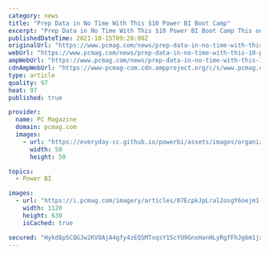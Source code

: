 ```yaml
---
category: news
title: "Prep Data in No Time With This $10 Power BI Boot Camp"
excerpt: "Prep Data in No Time With This $10 Power BI Boot Camp This online course on Power Query and other Excel tools is a must-have for anyone working with data. By StackCommerce Team"
publishedDateTime: 2021-10-15T09:20:00Z
originalUrl: "https://www.pcmag.com/news/prep-data-in-no-time-with-this-10-power-bi-boot-camp"
webUrl: "https://www.pcmag.com/news/prep-data-in-no-time-with-this-10-power-bi-boot-camp"
ampWebUrl: "https://www.pcmag.com/news/prep-data-in-no-time-with-this-10-power-bi-boot-camp?amp=true"
cdnAmpWebUrl: "https://www-pcmag-com.cdn.ampproject.org/c/s/www.pcmag.com/news/prep-data-in-no-time-with-this-10-power-bi-boot-camp?amp=true"
type: article
quality: 97
heat: 97
published: true

provider:
  name: PC Magazine
  domain: pcmag.com
  images:
    - url: "https://everyday-cc.github.io/powerbi/assets/images/organizations/pcmag.com-50x50.jpg"
      width: 50
      height: 50

topics:
  - Power BI

images:
  - url: "https://i.pcmag.com/imagery/articles/07EcpkJpLral2osgY6oejm1-1.1634284199.fit_lim.size_1200x630.jpg"
    width: 1120
    height: 630
    isCached: true

secured: "Hykd8pSCQGJw2KVOAjA4gfy4zEQSMTxqsY1ScYU9GnxHanHLyRgfFhJg6m1jxkOb7XocthH39RS6iywkqPoymBsJfgEaGY/kjl9Y/xpHEZ0i8PROr0H4Agm1i9TF9PInUPVoLrbE8Q106zO2COJWjkrIPStekMK3jAMS/z/vwsXZnv4INM5t9CINDCpVuesSBRRQCCBj/ulRdmuOOF0lozEaC1kqacFWzmv0jwKG/1jpKQgpLnWKGt/IcF2SNbQ8xSXSxeyOuRJOqthO690V5hQQK+z4LI8HQG3xhAz4lqe5+noDXLnQJQfM/YoL768HdWgiUK60+YPpinhwQFWJkvNLK6inkAVOEK+1hcd3Vrg=;AMfawFwWAmKReRsVtj46Bw=="
---
```


